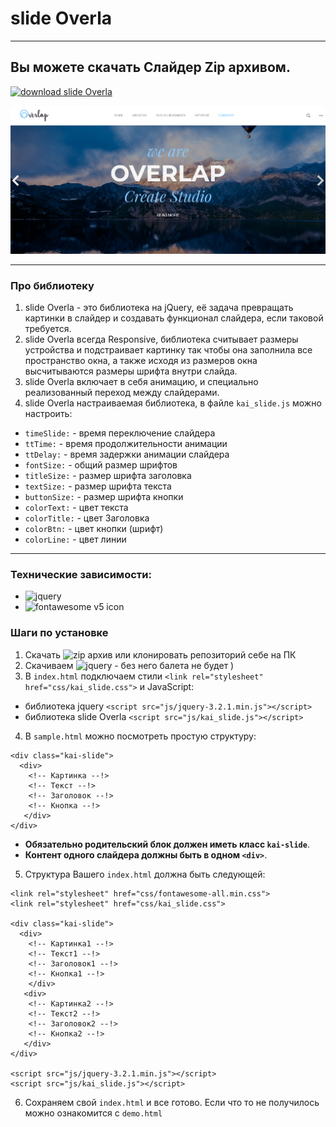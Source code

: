 # slide Overla
***
## Вы можете скачать Слайдер Zip архивом.
[![download slide Overla](http://gifimage.net/wp-content/uploads/2017/07/download-gif-4.gif)](https://github.com/AndreiKaragayr/slide_Overla.git)

![preview slide](/preview.png "One slide")
***
### Про библиотеку
1. slide Overla - это библиотека на jQuery, её задача превращать картинки в слайдер и создавать функционал слайдера, если таковой требуется.
2. slide Overla всегда Responsive, библиотека считывает размеры устройства и подстраивает картинку так чтобы она заполнила все пространство окна, а также исходя из размеров окна высчитываются размеры шрифта внутри слайда.
3. slide Overla включает в себя анимацию, и специально реализованный переход между слайдерами.
4. slide Overla настраиваемая библиотека, в файле  `kai_slide.js` можно настроить:
  + `timeSlide:`  -  время переключение слайдера
  + `ttTime:`  - время продолжительности анимации
  + `ttDelay:`   - время задержки анимации слайдера
  + `fontSize:`  - общий размер шрифтов
  + `titleSize:`  - размер шрифта заголовка
  + `textSize:`  -  размер шрифта текста
  + `buttonSize:`  - размер шрифта кнопки
  + `colorText:`  - цвет текста
  + `colorTitle:`  - цвет Заголовка
  + `colorBtn:`  - цвет кнопки (шрифт)
  + `colorLine:`  - цвет линии

***
### Технические зависимости:
  + ![jquery](https://jquery.com/)
  + ![fontawesome v5 icon](https://fontawesome.com/)

### Шаги по установке
1. Скачать ![zip архив](https://github.com/AndreiKaragayr/slide_Overla.git) или клонировать  репозиторий себе на ПК
2. Скачиваем ![jquery](https://jquery.com/) - без него балета не будет )
3. В `index.html` подключаем стили `<link rel="stylesheet" href="css/kai_slide.css">` и JavaScript:
  + библиотека jquery `<script src="js/jquery-3.2.1.min.js"></script>`
  + библиотека slide Overla `<script src="js/kai_slide.js"></script>`
4. В `sample.html` можно посмотреть простую структуру:
```
<div class="kai-slide">
  <div>
    <!-- Картинка --!>
    <!-- Текст --!>
    <!-- Заголовок --!>
    <!-- Кнопка --!>
   </div>
</div>
```
 + **Обязательно родительский блок должен иметь класс `kai-slide`**.
 + **Контент одного слайдера должны быть в одном `<div>`**.
5. Структура Вашего `index.html` должна быть следующей:

```
<link rel="stylesheet" href="css/fontawesome-all.min.css">
<link rel="stylesheet" href="css/kai_slide.css">

<div class="kai-slide">
  <div>
    <!-- Картинка1 --!>
    <!-- Текст1 --!>
    <!-- Заголовок1 --!>
    <!-- Кнопка1 --!>
    </div>
   <div>
    <!-- Картинка2 --!>
    <!-- Текст2 --!>
    <!-- Заголовок2 --!>
    <!-- Кнопка2 --!>
   </div>
</div>

<script src="js/jquery-3.2.1.min.js"></script>
<script src="js/kai_slide.js"></script>
```
6. Сохраняем свой `index.html` и все готово. Если что то не получилось можно ознакомится с `demo.html`
